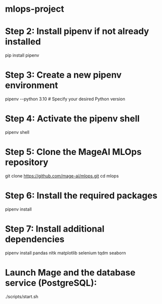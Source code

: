 # mlops-project


# Step 2: Install pipenv if not already installed
pip install pipenv

# Step 3: Create a new pipenv environment
pipenv --python 3.10  # Specify your desired Python version

# Step 4: Activate the pipenv shell
pipenv shell

# Step 5: Clone the MageAI MLOps repository
git clone https://github.com/mage-ai/mlops.git
cd mlops

# Step 6: Install the required packages
pipenv install

# Step 7: Install additional dependencies
pipenv install pandas nltk matplotlib selenium tqdm seaborn


# Launch Mage and the database service (PostgreSQL):

./scripts/start.sh